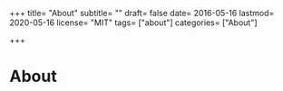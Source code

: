 +++
title= "About"
subtitle= ""
draft= false
date= 2016-05-16
lastmod= 2020-05-16
license= "MIT"
tags= ["about"]
categories= ["About"]

+++

# About
